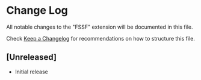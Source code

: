 # Change Log

All notable changes to the "FSSF" extension will be documented in this file.

Check [Keep a Changelog](http://keepachangelog.com/) for recommendations on how to structure this file.

## [Unreleased]

- Initial release
